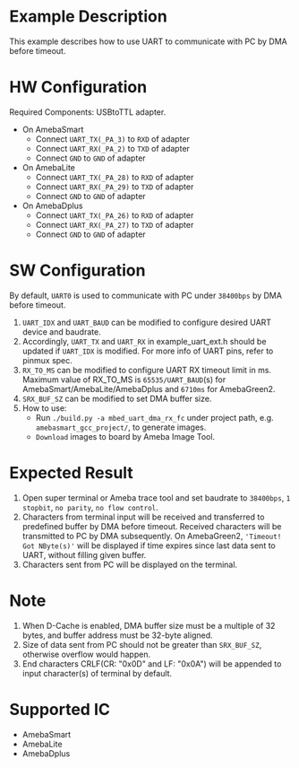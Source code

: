 # Example Description

This example describes how to use UART to communicate with PC by DMA before timeout.

# HW Configuration

Required Components: USBtoTTL adapter.

* On AmebaSmart
	- Connect `UART_TX(_PA_3)` to `RXD` of adapter
	- Connect `UART_RX(_PA_2)` to `TXD` of adapter
	- Connect `GND` to `GND` of adapter
* On AmebaLite
	- Connect `UART_TX(_PA_28)` to `RXD` of adapter
	- Connect `UART_RX(_PA_29)` to `TXD` of adapter
	- Connect `GND` to `GND` of adapter
* On AmebaDplus
	- Connect `UART_TX(_PA_26)` to `RXD` of adapter
	- Connect `UART_RX(_PA_27)` to `TXD` of adapter
	- Connect `GND` to `GND` of adapter

# SW Configuration

By default, `UART0` is used to communicate with PC under `38400bps` by DMA before timeout.

1. `UART_IDX` and `UART_BAUD` can be modified to configure desired UART device and baudrate.
2. Accordingly, `UART_TX` and `UART_RX` in example_uart_ext.h should be updated if `UART_IDX` is modified.
   For more info of UART pins, refer to pinmux spec.
3. `RX_TO_MS` can be modified to configure UART RX timeout limit in ms. Maximum value of RX_TO_MS is `65535/UART_BAUD`(s) for AmebaSmart/AmebaLite/AmebaDplus and `6710ms` for AmebaGreen2.
4. `SRX_BUF_SZ` can be modified to set DMA buffer size.
5. How to use:
    * Run `./build.py -a mbed_uart_dma_rx_fc` under project path, e.g. `amebasmart_gcc_project/`, to generate images.
    * `Download` images to board by Ameba Image Tool.

# Expected Result

1. Open super terminal or Ameba trace tool and set baudrate to `38400bps`, `1 stopbit`, `no parity`, `no flow control`.
2. Characters from terminal input will be received and transferred to predefined buffer by DMA before timeout. Received characters will be transmitted to PC by DMA subsequently. On AmebaGreen2, `'Timeout! Got NByte(s)'` will be displayed if time expires since last data sent to UART, without filling given buffer.
3. Characters sent from PC will be displayed on the terminal.

# Note

1. When D-Cache is enabled, DMA buffer size must be a multiple of 32 bytes, and buffer address must be 32-byte aligned.
2. Size of data sent from PC should not be greater than `SRX_BUF_SZ`, otherwise overflow would happen.
3. End characters CRLF(CR: "0x0D" and LF: "0x0A") will be appended to input character(s) of terminal by default.

# Supported IC

* AmebaSmart
* AmebaLite
* AmebaDplus
